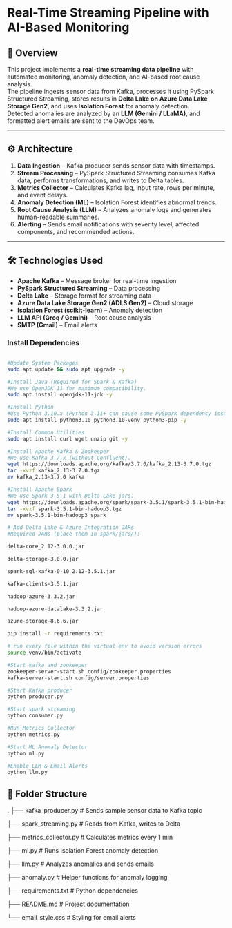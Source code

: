 # Real-Time Streaming Pipeline with AI-Based Monitoring

## 📌 Overview
This project implements a **real-time streaming data pipeline** with automated monitoring, anomaly detection, and AI-based root cause analysis.  
The pipeline ingests sensor data from Kafka, processes it using PySpark Structured Streaming, stores results in **Delta Lake on Azure Data Lake Storage Gen2**, and uses **Isolation Forest** for anomaly detection.  
Detected anomalies are analyzed by an **LLM (Gemini / LLaMA)**, and formatted alert emails are sent to the DevOps team.

---

## ⚙️ Architecture
1. **Data Ingestion** – Kafka producer sends sensor data with timestamps.
2. **Stream Processing** – PySpark Structured Streaming consumes Kafka data, performs transformations, and writes to Delta tables.
3. **Metrics Collector** – Calculates Kafka lag, input rate, rows per minute, and event delays.
4. **Anomaly Detection (ML)** – Isolation Forest identifies abnormal trends.
5. **Root Cause Analysis (LLM)** – Analyzes anomaly logs and generates human-readable summaries.
6. **Alerting** – Sends email notifications with severity level, affected components, and recommended actions.

---

## 🛠️ Technologies Used
- **Apache Kafka** – Message broker for real-time ingestion
- **PySpark Structured Streaming** – Data processing
- **Delta Lake** – Storage format for streaming data
- **Azure Data Lake Storage Gen2 (ADLS Gen2)** – Cloud storage
- **Isolation Forest (scikit-learn)** – Anomaly detection
- **LLM API (Groq / Gemini)** – Root cause analysis
- **SMTP (Gmail)** – Email alerts



###  Install Dependencies
```bash

#Update System Packages
sudo apt update && sudo apt upgrade -y

#Install Java (Required for Spark & Kafka)
#We use OpenJDK 11 for maximum compatibility.
sudo apt install openjdk-11-jdk -y

#Install Python
#Use Python 3.10.x (Python 3.11+ can cause some PySpark dependency issues).
sudo apt install python3.10 python3.10-venv python3-pip -y

#Install Common Utilities
sudo apt install curl wget unzip git -y

#Install Apache Kafka & Zookeeper
#We use Kafka 3.7.x (without Confluent).
wget https://downloads.apache.org/kafka/3.7.0/kafka_2.13-3.7.0.tgz
tar -xvzf kafka_2.13-3.7.0.tgz
mv kafka_2.13-3.7.0 kafka

#Install Apache Spark
#We use Spark 3.5.1 with Delta Lake jars.
wget https://downloads.apache.org/spark/spark-3.5.1/spark-3.5.1-bin-hadoop3.tgz
tar -xvzf spark-3.5.1-bin-hadoop3.tgz
mv spark-3.5.1-bin-hadoop3 spark

# Add Delta Lake & Azure Integration JARs
#Required JARs (place them in spark/jars/):

delta-core_2.12-3.0.0.jar

delta-storage-3.0.0.jar

spark-sql-kafka-0-10_2.12-3.5.1.jar

kafka-clients-3.5.1.jar

hadoop-azure-3.3.2.jar

hadoop-azure-datalake-3.3.2.jar

azure-storage-8.6.6.jar

pip install -r requirements.txt

# run every file within the virtual env to avoid version errors
source venv/bin/activate

#Start kafka and zookeeper
zookeeper-server-start.sh config/zookeeper.properties
kafka-server-start.sh config/server.properties

#Start Kafka producer
python producer.py

#Start spark streaming
python consumer.py

#Run Metrics Collector
python metrics.py

#Start ML Anomaly Detector
python ml.py

#Enable LLM & Email Alerts
python llm.py

```
## 📂 Folder Structure

.
├── kafka_producer.py # Sends sample sensor data to Kafka topic

├── spark_streaming.py # Reads from Kafka, writes to Delta

├── metrics_collector.py # Calculates metrics every 1 min

├── ml.py # Runs Isolation Forest anomaly detection

├── llm.py # Analyzes anomalies and sends emails

├── anomaly.py # Helper functions for anomaly logging

├── requirements.txt # Python dependencies

├── README.md # Project documentation

└── email_style.css # Styling for email alerts





